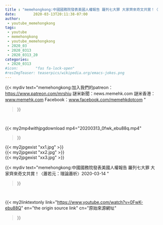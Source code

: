```yaml
---
title : "memehongkong:中國國務院發表美國人權報告 羅列七大罪 大家齊來奇文共賞！〈蕭若元：理論蕭析〉2020-03-14 "
date:        2020-03-13T20:11:38-07:00
author:
 - youtube_memehongkong
tags:
 - youtube
 - memehongkong
 - youtube_memehongkong
 - 2020_03
 - 2020_0313
 - 2020_0313_20
categories:
 - 2020_0313
#icon:        "fas fa-lock-open"
#resImgTeaser: teaserpics/wikipedia.org/emacs-jokes.png
---
```


{{< mydiv text="memehongkong:加入我們的patreon：https://www.patreon.com/mrshiu 謎米新聞：news.memehk.com 謎米香港： www.memehk.com Facebook：www.facebook.com/memehkdotcom "
>}}
<br>


{{< my2mp4withjpgdownload mp4="20200313_0fwk_ebu88q.mp4"
>}}

{{< my2jpgexist "xx1.jpg" >}}<br>
{{< my2jpgexist "xx2.jpg" >}}<br>
{{< my2jpgexist "xx3.jpg" >}}<br>



{{< mydiv text="memehongkong:中國國務院發表美國人權報告 羅列七大罪 大家齊來奇文共賞！〈蕭若元：理論蕭析〉2020-03-14 "
>}}
<br>

{{< my2linktextonly link="https://www.youtube.com/watch?v=0FwK-ebu88Q"
en="the origin source link" cn="原始來源網址"
>}}


<br>

